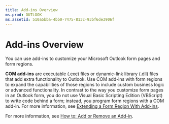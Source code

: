 ```yaml
---
title: Add-ins Overview
ms.prod: OUTLOOK
ms.assetid: 510a5bba-4bb0-7475-813c-93bf6de3906f
---
```



# Add-ins Overview

You can use add-ins to customize your Microsoft Outlook form pages and form regions.

 **COM add-ins** are executable (.exe) files or dynamic-link library (.dll) files that add extra functionality to Outlook. Use COM add-ins with form regions to expand the capabilities of those regions to include custom business logic or advanced functionality. In contrast to the way you customize form pages in an Outlook form, you do not use Visual Basic Scripting Edition (VBScript) to write code behind a form; instead, you program form regions with a COM add-in. For more information, see [Extending a Form Region With Add-ins](extending-a-form-region-with-an-add-in.md).

For more information, see  [How to: Add or Remove an Add-in](add-or-remove-an-add-in.md).


